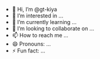 - 👋 Hi, I’m @gt-kiya
- 👀 I’m interested in ...
- 🌱 I’m currently learning ...
- 💞️ I’m looking to collaborate on ...
- 📫 How to reach me ...
- 😄 Pronouns: ...
- ⚡ Fun fact: ...

<!---
gt-kiya/gt-kiya is a ✨ special ✨ repository because its `README.md` (this file) appears on your GitHub profile.
You can click the Preview link to take a look at your changes.
--->

